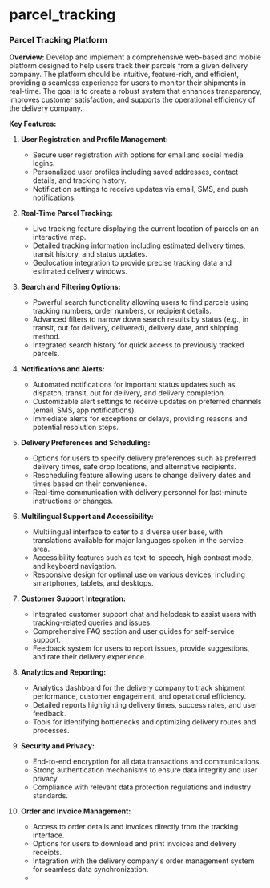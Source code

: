 # parcel_tracking

### Parcel Tracking Platform

**Overview:**
Develop and implement a comprehensive web-based and mobile platform designed to help users track their parcels from a given delivery company. The platform should be intuitive, feature-rich, and efficient, providing a seamless experience for users to monitor their shipments in real-time. The goal is to create a robust system that enhances transparency, improves customer satisfaction, and supports the operational efficiency of the delivery company.

**Key Features:**

1. **User Registration and Profile Management:**
   - Secure user registration with options for email and social media logins.
   - Personalized user profiles including saved addresses, contact details, and tracking history.
   - Notification settings to receive updates via email, SMS, and push notifications.

2. **Real-Time Parcel Tracking:**
   - Live tracking feature displaying the current location of parcels on an interactive map.
   - Detailed tracking information including estimated delivery times, transit history, and status updates.
   - Geolocation integration to provide precise tracking data and estimated delivery windows.

3. **Search and Filtering Options:**
   - Powerful search functionality allowing users to find parcels using tracking numbers, order numbers, or recipient details.
   - Advanced filters to narrow down search results by status (e.g., in transit, out for delivery, delivered), delivery date, and shipping method.
   - Integrated search history for quick access to previously tracked parcels.

4. **Notifications and Alerts:**
   - Automated notifications for important status updates such as dispatch, transit, out for delivery, and delivery completion.
   - Customizable alert settings to receive updates on preferred channels (email, SMS, app notifications).
   - Immediate alerts for exceptions or delays, providing reasons and potential resolution steps.

5. **Delivery Preferences and Scheduling:**
   - Options for users to specify delivery preferences such as preferred delivery times, safe drop locations, and alternative recipients.
   - Rescheduling feature allowing users to change delivery dates and times based on their convenience.
   - Real-time communication with delivery personnel for last-minute instructions or changes.

6. **Multilingual Support and Accessibility:**
   - Multilingual interface to cater to a diverse user base, with translations available for major languages spoken in the service area.
   - Accessibility features such as text-to-speech, high contrast mode, and keyboard navigation.
   - Responsive design for optimal use on various devices, including smartphones, tablets, and desktops.

7. **Customer Support Integration:**
   - Integrated customer support chat and helpdesk to assist users with tracking-related queries and issues.
   - Comprehensive FAQ section and user guides for self-service support.
   - Feedback system for users to report issues, provide suggestions, and rate their delivery experience.

8. **Analytics and Reporting:**
   - Analytics dashboard for the delivery company to track shipment performance, customer engagement, and operational efficiency.
   - Detailed reports highlighting delivery times, success rates, and user feedback.
   - Tools for identifying bottlenecks and optimizing delivery routes and processes.

9. **Security and Privacy:**
   - End-to-end encryption for all data transactions and communications.
   - Strong authentication mechanisms to ensure data integrity and user privacy.
   - Compliance with relevant data protection regulations and industry standards.

10. **Order and Invoice Management:**
    - Access to order details and invoices directly from the tracking interface.
    - Options for users to download and print invoices and delivery receipts.
    - Integration with the delivery company's order management system for seamless data synchronization.
    - 
